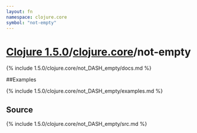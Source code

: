 ```yaml
---
layout: fn
namespace: clojure.core
symbol: "not-empty"
---
```


# [Clojure 1.5.0](../../)/[clojure.core](../)/not-empty

{% include 1.5.0/clojure.core/not_DASH_empty/docs.md %}

##Examples

{% include 1.5.0/clojure.core/not_DASH_empty/examples.md %}
## Source
{% include 1.5.0/clojure.core/not_DASH_empty/src.md %}

